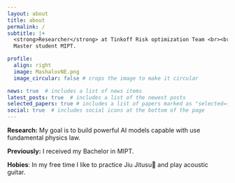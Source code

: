 ```yaml
---
layout: about
title: about
permalink: /
subtitle: |+
  <strong>Researcher</strong> at Tinkoff Risk optimization Team <br><br>
  Master student MIPT.

profile:
  align: right
  image: MashalovNE.png
  image_circular: false # crops the image to make it circular

news: true  # includes a list of news items
latest_posts: true  # includes a list of the newest posts
selected_papers: true # includes a list of papers marked as "selected={true}"
social: true  # includes social icons at the bottom of the page
---
```


**Research:** My goal is to build powerful AI models capable with use fundamental physics law.

**Previously:** I received my Bachelor in MIPT.

**Hobies**: In my free time I like to practice Jiu Jitusu🥋 and play acoustic guitar. 